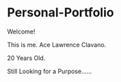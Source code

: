 # Personal-Portfolio

Welcome!

This is me. Ace Lawrence Clavano.

20 Years Old.




Still Looking for a Purpose......

